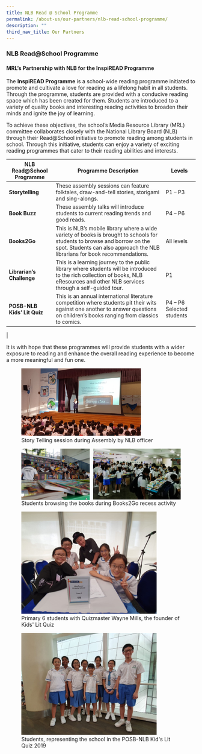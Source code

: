 ```yaml
---
title: NLB Read @ School Programme
permalink: /about-us/our-partners/nlb-read-school-programme/
description: ""
third_nav_title: Our Partners
---
```

### **NLB Read@School Programme**

#### **MRL’s Partnership with NLB for the InspiREAD Programme**

The **InspiREAD Programme** is a school-wide reading programme initiated to promote and cultivate a love for reading as a lifelong habit in all students. Through the programme, students are provided with a conducive reading space which has been created for them. Students are introduced to a variety of quality books and interesting reading activities to broaden their minds and ignite the joy of learning.

To achieve these objectives, the school’s Media Resource Library (MRL) committee collaborates closely with the National Library Board (NLB) through their Read@School initiative to promote reading among students in school. Through this initiative, students can enjoy a variety of exciting reading programmes that cater to their reading abilities and interests.

| NLB Read@School Programme | Programme Description | Levels |
|---|---|---|
| **Storytelling** | These assembly sessions can feature folktales, draw-and-tell stories, storigami and sing-alongs. | P1 – P3 |
| **Book Buzz** | These assembly talks will introduce students to current reading trends and good reads. | P4 – P6 |
| **Books2Go** | This is NLB’s mobile library where a wide variety of books is brought to schools for students to browse and borrow on the spot. Students can also approach the NLB librarians for book recommendations. | All levels |
| **Librarian’s Challenge** | This is a learning journey to the public library where students will be introduced to the rich collection of books, NLB eResources and other NLB services through a self-guided tour. | P1 |
| **POSB-NLB Kids’ Lit Quiz** | This is an annual international literature competition where students pit their wits against one another to answer questions on children’s books ranging from classics to comics. | P4 – P6 Selected students |
|

It is with hope that these programmes will provide students with a wider exposure to reading and enhance the overall reading experience to become a more meaningful and fun one.

<figure>
<img src="/images/nlb1.png" 
     style="width:75%">
<figcaption>  Story Telling session during Assembly by NLB officer
 </figcaption>
</figure>

<figure>
<img src="/images/nlb2.png" style="width:43%" align=left>
<img src="/images/nlb3.png" style="width:55%" align=right>
<br clear="left">	
<figcaption>  Students browsing the books during Books2Go recess activity
 </figcaption>
</figure>

<figure>
<img src="/images/nlb4.png" 
     style="width:85%">
<figcaption>  Primary 6 students with Quizmaster Wayne Mills, the founder of Kids' Lit Quiz 
 </figcaption>
</figure>

<figure>
<img src="/images/nlb5.png" 
     style="width:85%">
<figcaption>  Students, representing the school in the POSB-NLB Kid's Lit Quiz 2019
 </figcaption>
</figure>